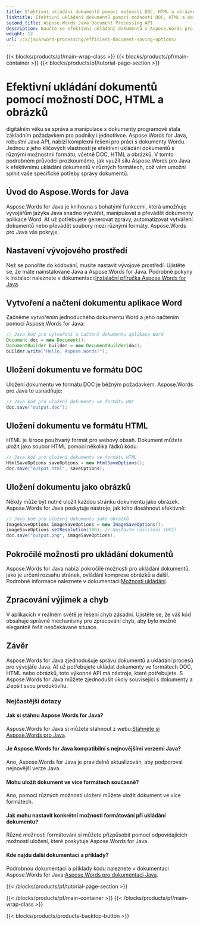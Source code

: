 ```yaml
---
title: Efektivní ukládání dokumentů pomocí možností DOC, HTML a obrázků
linktitle: Efektivní ukládání dokumentů pomocí možností DOC, HTML a obrázků
second_title: Aspose.Words Java Document Processing API
description: Naučte se efektivní ukládání dokumentů s Aspose.Words pro Java. Tento podrobný průvodce pokrývá možnosti DOC, HTML a obrázků a rozšíří vaše dovednosti v oblasti správy dokumentů.
weight: 12
url: /cs/java/word-processing/efficient-document-saving-options/
---
```


{{< blocks/products/pf/main-wrap-class >}}
{{< blocks/products/pf/main-container >}}
{{< blocks/products/pf/tutorial-page-section >}}

# Efektivní ukládání dokumentů pomocí možností DOC, HTML a obrázků

digitálním věku se správa a manipulace s dokumenty programově stala základním požadavkem pro podniky i jednotlivce. Aspose.Words for Java, robustní Java API, nabízí komplexní řešení pro práci s dokumenty Wordu. Jednou z jeho klíčových vlastností je efektivní ukládání dokumentů s různými možnostmi formátu, včetně DOC, HTML a obrázků. V tomto podrobném průvodci prozkoumáme, jak využít sílu Aspose.Words pro Java k efektivnímu ukládání dokumentů v různých formátech, což vám umožní splnit vaše specifické potřeby správy dokumentů.


## Úvod do Aspose.Words for Java

Aspose.Words for Java je knihovna s bohatými funkcemi, která umožňuje vývojářům jazyka Java snadno vytvářet, manipulovat a převádět dokumenty aplikace Word. Ať už potřebujete generovat zprávy, automatizovat vytváření dokumentů nebo převádět soubory mezi různými formáty, Aspose.Words pro Java vás pokryje.

## Nastavení vývojového prostředí

Než se ponoříte do kódování, musíte nastavit vývojové prostředí. Ujistěte se, že máte nainstalované Java a Aspose.Words for Java. Podrobné pokyny k instalaci naleznete v dokumentaci:[Instalační příručka Aspose.Words for Java](https://releases.aspose.com/words/java/).

## Vytvoření a načtení dokumentu aplikace Word

Začněme vytvořením jednoduchého dokumentu Word a jeho načtením pomocí Aspose.Words for Java:

```java
// Java kód pro vytvoření a načtení dokumentu aplikace Word
Document doc = new Document();
DocumentBuilder builder = new DocumentBuilder(doc);
builder.write("Hello, Aspose.Words!");
```

## Uložení dokumentu ve formátu DOC

Uložení dokumentu ve formátu DOC je běžným požadavkem. Aspose.Words pro Java to usnadňuje:

```java
// Java kód pro uložení dokumentu ve formátu DOC
doc.save("output.doc");
```

## Uložení dokumentu ve formátu HTML

HTML je široce používaný formát pro webový obsah. Dokument můžete uložit jako soubor HTML pomocí několika řádků kódu:

```java
// Java kód pro uložení dokumentu ve formátu HTML
HtmlSaveOptions saveOptions = new HtmlSaveOptions();
doc.save("output.html", saveOptions);
```

## Uložení dokumentu jako obrázků

Někdy může být nutné uložit každou stránku dokumentu jako obrázek. Aspose.Words for Java poskytuje nástroje, jak toho dosáhnout efektivně:

```java
// Java kód pro uložení dokumentu jako obrázků
ImageSaveOptions imageSaveOptions = new ImageSaveOptions();
imageSaveOptions.setResolution(300); // Nastavte rozlišení (DPI)
doc.save("output.png", imageSaveOptions);
```

## Pokročilé možnosti pro ukládání dokumentů

 Aspose.Words for Java nabízí pokročilé možnosti pro ukládání dokumentů, jako je určení rozsahu stránek, ovládání komprese obrázků a další. Podrobné informace naleznete v dokumentaci:[Možnosti ukládání](https://reference.aspose.com/words/java/com.aspose.words/saveoptions/).

## Zpracování výjimek a chyb

V aplikacích v reálném světě je řešení chyb zásadní. Ujistěte se, že váš kód obsahuje správné mechanismy pro zpracování chyb, aby bylo možné elegantně řešit neočekávané situace.

## Závěr

Aspose.Words for Java zjednodušuje správu dokumentů a ukládání procesů pro vývojáře Java. Ať už potřebujete ukládat dokumenty ve formátech DOC, HTML nebo obrázků, toto výkonné API má nástroje, které potřebujete. S Aspose.Words for Java můžete zjednodušit úkoly související s dokumenty a zlepšit svou produktivitu.

### Nejčastější dotazy

#### Jak si stáhnu Aspose.Words for Java?

 Aspose.Words for Java si můžete stáhnout z webu:[Stáhněte si Aspose.Words pro Java](https://releases.aspose.com/words/java/).

#### Je Aspose.Words for Java kompatibilní s nejnovějšími verzemi Java?

Ano, Aspose.Words for Java je pravidelně aktualizován, aby podporoval nejnovější verze Java.

#### Mohu uložit dokument ve více formátech současně?

Ano, pomocí různých možností uložení můžete uložit dokument ve více formátech.

#### Jak mohu nastavit konkrétní možnosti formátování při ukládání dokumentu?

Různé možnosti formátování si můžete přizpůsobit pomocí odpovídajících možností uložení, které poskytuje Aspose.Words for Java.

#### Kde najdu další dokumentaci a příklady?

 Podrobnou dokumentaci a příklady kódu naleznete v dokumentaci Aspose.Words for Java:[Aspose.Words pro dokumentaci Java](https://reference.aspose.com/words/java/).

{{< /blocks/products/pf/tutorial-page-section >}}

{{< /blocks/products/pf/main-container >}}
{{< /blocks/products/pf/main-wrap-class >}}

{{< blocks/products/products-backtop-button >}}
